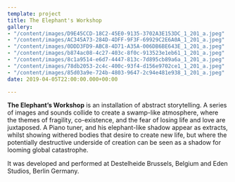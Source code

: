 ```yaml
---
template: project
title: The Elephant's Workshop
gallery:
- "/content/images/D9E45CCD-18C2-45E0-9135-3702A3E153DC_1_201_a.jpeg"
- "/content/images/AC345A73-284D-4DFF-9F3F-69929C2E6A0A_1_201_a.jpeg"
- "/content/images/0DDD3FD9-ABC8-4D71-A35A-006DB6BE643E_1_201_a.jpeg"
- "/content/images/b874ac08-4c27-403c-8f0c-913523e1eb61_1_201_a.jpeg"
- "/content/images/8c1a9514-e6d7-4447-813c-7d895cb89a6a_1_201_a.jpeg"
- "/content/images/78db2053-2c4c-400c-93f4-d156e9702ce1_1_201_a.jpeg"
- "/content/images/85d03a9e-724b-4803-9647-2c94e481e938_1_201_a.jpeg"
date: 2019-04-05T22:00:00.000+00:00

---
```

**The Elephant’s Workshop** is an installation of abstract storytelling. A series of images and sounds collide to create a swamp-like atmosphere, where the themes of fragility, co-existence, and the fear of losing life and love are juxtaposed. A Piano tuner, and his elephant-like shadow appear as extracts, whilst showing withered bodies that desire to create new life, but where the potentially destructive underside of creation can be seen as a shadow for looming global catastrophe.

It was developed and performed at Destelheide Brussels, Belgium and Eden Studios, Berlin Germany.